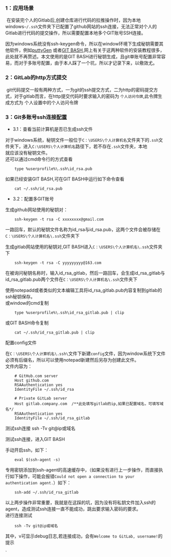 ### 1：应用场景
  在安装完个人的Gitlab后,创建仓库进行代码的拉推操作时，因为本地windows`~/.ssh`文件夹下已配置了github网站的ssh连接，无法正常对个人的Gitlab进行代码的提交操作，所以需要配置本地多个GIT账号SSH连接。				
  
  因为windows系统没有ssh-keygen命令，所以在window环境下生成秘钥需要其他软件，例如[puttyGen](https://www.chiark.greenend.org.uk/~sgtatham/putty/latest.html "https://www.chiark.greenend.org.uk/~sgtatham/putty/latest.html") 或者[GIT BASH](https://gitforwindows.org/ "https://gitforwindows.org/"),网上有关于这两种软件的安装教程很多，此处就不再赘述。本文使用的是GIT BASH进行秘钥生成，且git单账号配置非常容易，而对于多账号配置，由于本人踩了一个坑，所以才记录下来，以儆效尤。
	
### 2：GitLab的http方式提交
  git代码提交一般有两种方式，一为git的ssh提交方式，二为http的密码提交方式，对于gitlab而言，在http提交代码时要求输入的密码为 `个人访问令牌`,此令牌生成方式为 个人设置中的个人访问令牌
	   
### 3：Git多账号ssh连接[配置](https://gitlab.com/help/ssh/README "https://gitlab.com/help/ssh/README")
 * 3.1：查看当前计算机是否已生成ssh文件      	
 
 对于windows系统，秘钥文件一般位于`C：\USERS\个人计算机名`文件夹下的`.ssh`文件夹下，进入`C:\USERS\个人计算机名`路径下，若不存在`.ssh`文件夹，本地		
 就应该没有秘钥文件。			
 还可以通过cmd命令行的方式查看
 		
		type %userprofile%\.ssh\id_rsa.pub			
		
如果已经安装GIT BASH,可在GIT BASH中运行如下命令查看
		
		cat ~/.ssh/id_rsa.pub		
		
		
* 3.2：配置多GIT账号
	
生成github网站使用的秘钥对：
	
		ssh-keygen -t rsa -C xxxxxxxx@gmail.com
		
	
一路回车，默认的秘钥文件名称为id_rsa与id_rsa.pub，这两个文件会被存储在`C：\USERS\个人计算机名\.ssh`文件夹下

生成gitlab网站使用的秘钥对,GIT BASH进入`C：\USERS\个人计算机名\.ssh`文件夹下

		ssh-keygen -t rsa -C yyyyyyyyy@163.com			
		
在被询问秘钥名称时，输入id_rsa_gitlab，然后一路回车，会生成id_rsa_gitlab与id_rsa_gitlab.pub两个文件在`C：\USERS\个人计算机名\.ssh`文件夹下

使用notepadd或者类似的文本编辑工具将id_rsa_gitlab.pub内容复制到gitlab的ssh秘钥保存。			
或window的cmd复制		
		
		type %userprofile%\.ssh\id_rsa_gitlab.pub | clip			
		
或GIT BASH命令复制		

		cat ~/.ssh/id_rsa_gitlab.pub | clip
	
		


配置config文件		

在`C：\USERS\个人计算机名\.ssh\`文件下新建`config`文件，因为window系统下文件必须有后缀名，所以可以使用notepad新建然后另存为创建此文件。			
文件内容为：		
		
		# GitHub.com server
		Host github.com
		RSAAuthentication yes
		IdentityFile ~/.ssh/id_rsa
		
		# Private GitLab server
		Host gitlab.company.com  /**此处填写gitlab的ip,如果已配置域名，可填写域名*/
		RSAAuthentication yes
		IdentityFile ~/.ssh/id_rsa_gitlab
		

测试ssh连接 ssh -Tv git@ip或域名

测试ssh连接，进入GIT BASH

手动开启ssh，如下：
		
		eval $(ssh-agent -s)
		
专用密钥添加到ssh-agent的高速缓存中，（如果没有进行上一步操作，而直接执行如下操作，可能会报错`Could not open a connection to your authentication agent.`）如下：

		ssh-add ~/.ssh/id_rsa_gitlab
		
以上两步操作非常重要，我就是在这踩的坑，因为没有将私钥文件加入ssh的agent，造成测试ssh连接一直不能成功，跳出要求输入密码的要求。			
进行连接测试
		
		ssh -Tv git@ip或域名
		
其中，v可显示debug日志,若连接成功，会有`Welcome to GitLab, username!`的提示			






`


	
	
	
	

 
	
